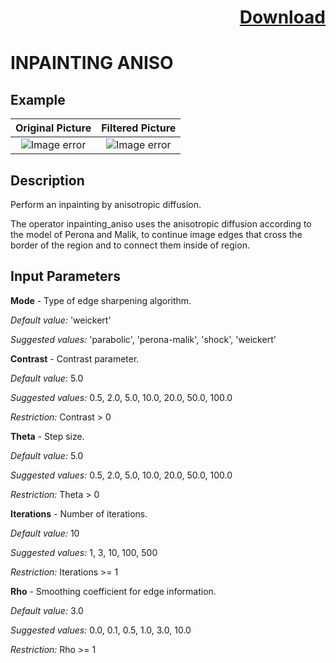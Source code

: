 # <p align="right"><a class="github-button" aria-label="Download ntkme/github-buttons on GitHub" href="https://github.com/Balluff-BVS/TestScripts/raw/master/Filters/Inpainting/inpainting_filters.zip" data-icon="octicon-cloud-download">Download</a></p>


INPAINTING ANISO
==========

## Example

Original Picture             | Filtered Picture
:-------------------------:|:-------------------------:
![Image error](https://github.com/Balluff-BVS/TestScripts/blob/master/Filters/Inpainting/InpaintingAniso/original.png?raw=true)  |  ![Image error](https://github.com/Balluff-BVS/TestScripts/blob/master/Filters/Inpainting/InpaintingAniso/inpainting_aniso.png?raw=true)

Description
----------

Perform an inpainting by anisotropic diffusion.

The operator inpainting_aniso uses the anisotropic diffusion according to the model of Perona and Malik, to continue image edges that cross the border of the region and to connect them inside of region.

Input Parameters
----------

**Mode** - Type of edge sharpening algorithm.

*Default value:* 'weickert'

*Suggested values:*  'parabolic', 'perona-malik', 'shock', 'weickert'

**Contrast** - Contrast parameter.

*Default value:* 5.0

*Suggested values:*  0.5, 2.0, 5.0, 10.0, 20.0, 50.0, 100.0

*Restriction:* Contrast > 0

**Theta** - Step size.

*Default value:* 5.0

*Suggested values:*  0.5, 2.0, 5.0, 10.0, 20.0, 50.0, 100.0

*Restriction:* Theta > 0

**Iterations** - Number of iterations.

*Default value:* 10

*Suggested values:*  1, 3, 10, 100, 500

*Restriction:* Iterations >= 1

**Rho** - Smoothing coefficient for edge information.

*Default value:* 3.0

*Suggested values:*  0.0, 0.1, 0.5, 1.0, 3.0, 10.0

*Restriction:* Rho >= 1
